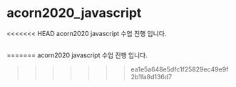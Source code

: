 # acorn2020_javascript
<<<<<<< HEAD
acorn2020 javascript 수업 진행 입니다. 
##
=======
acorn2020 javascript 수업 진행 입니다.
>>>>>>> ea1e5a648e5dfc1f25829ec49e9f2b1fa8d136d7
